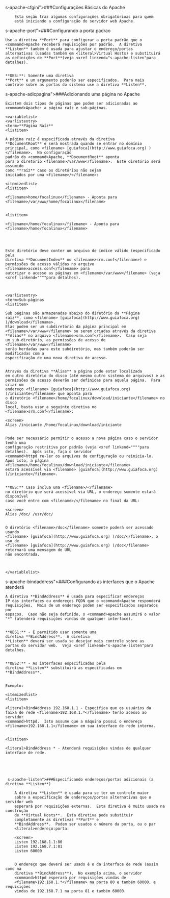 <!--- <?xml version="1.0" encoding="utf-8" ?> --->
 
 s-apache-cfgini">###Configurações Básicas do Apache
    
        Esta seção traz algumas configurações obrigatórioas para quem 
        está iniciando a configuração do servidor web Apache.
    

 s-apache-port">###Configurando a porta padrao
    
    Use a diretiva **Port** para configurar a porta padrão que o
    <command>Apache receberá requisições por padrão.  A diretiva
    **Listen** também é usada para ajustar o endereço/portas
    alternativas (usadas também em <literal>Virtual Hosts) e substituirá
    as definições de **Port**(veja <xref linkend="s-apache-listen"para detalhes).
    
    
    **OBS:**: Somente uma diretiva
    **Port** e um argumento poderão ser especificados.  Para mais
    controle sobre as portas do sistema use a diretiva **Listen**.
    


 s-apache-adicpagina">###Adicionando uma página no Apache
    
    Existem dois tipos de páginas que podem ser adicionadas ao
    <command>Apache: a página raíz e sub-páginas.
    
    <variablelist>
    <varlistentry>
    <term>**Página Raíz**
    <listitem>
    
    A página raíz é especificada através da diretiva
    **DocumentRoot** e será mostrada quando se entrar no domínio
    principal, como <filename> [guiafoca](http://www.guiafoca.org) )</filename>.  Na configuração
    padrão do <command>Apache, **DocumentRoot** aponta
    para o diretório <filename>/var/www</filename>.  Este diretório será assumido
    como **raíz** caso os diretórios não sejam
    iniciados por uma <filename>/</filename>:
    
    <itemizedlist>
    <listitem>
    
    <filename>home/focalinux</filename> - Aponta para
    <filename>/var/www/home/focalinux</filename>
    
    
    <listitem>
    
    <filename>/home/focalinux</filename> - Aponta para
    <filename>/home/focalinux</filename>
    
    
    
    
    Este diretório deve conter um arquivo de índice válido (especificado pela
    diretiva **DocumentIndex** no <filename>srm.conf</filename>) e
    permissões de acesso válidas no arquivo <filename>access.conf</filename> para
    autorizar o acesso as páginas em <filename>/var/www</filename> (veja <xref linkend=""""para detalhes).
    
    
    
    <varlistentry>
    <term>Sub-páginas
    <listitem>
    
    Sub páginas são armazenadas abaixo do diretório da **Página
    raíz**, como <filename> [guiafoca](http://www.guiafoca.org) )/download</filename>.
    Elas podem ser um subdiretório da página principal em
    <filename>/var/www</filename> ou serem criadas através da diretiva
    **Alias** no arquivo <filename>srm.conf</filename>.  Caso seja
    um sub-diretório, as permissões de acesso de <filename>/var/www</filename>
    serão herdadas para este subdiretório, mas também poderão ser modificadas com a
    especificação de uma nova diretiva de acesso.
    
    
    Através da diretiva **Alias** a página pode estar localizada
    em outro diretório do disco (até mesmo outro sistema de arquivos) e as
    permissões de acesso deverão ser definidas para aquela página.  Para criar um
    endereço <filename> [guiafoca](http://www.guiafoca.org) )/iniciante</filename> que aponta para
    o diretório <filename>/home/focalinux/download/iniciante</filename> no disco
    local, basta usar a seguinte diretiva no <filename>srm.conf</filename>:
    
    <screen>
    Alias /iniciante /home/focalinux/download/iniciante
    
    
    Pode ser necessário permitir o acesso a nova página caso o servidor tenha uma
    configuração restritiva por padrão (veja <xref linkend=""""para detalhes).  Após isto, faça o servidor
    <command>httpd re-ler os arquivos de configuração ou reinicia-lo.
    Após isto, a página <filename>/home/focalinux/download/iniciante</filename>
    estará acessível via <filename> [guiafoca](http://www.guiafoca.org) )/iniciante</filename>.
    
    
    **OBS:** Caso inclua uma <filename>/</filename>
    no diretório que será acessível via URL, o endereço somente estará disponível
    caso você entre com <filename>/</filename> no final da URL:
    
    <screen>
    Alias /doc/ /usr/doc/
    
    
    O diretório <filename>/doc</filename> somente poderá ser acessado usando
    <filename> [guiafoca](http://www.guiafoca.org) )/doc/</filename>, o uso de
    <filename> [guiafoca](http://www.guiafoca.org) )/doc</filename> retornará uma mensagem de URL
    não encontrada.
    
    
    
    </variablelist>


 s-apache-bindaddress">###Configurando as interfaces que o Apache atenderá
    
    A diretiva **BindAddress** é usada para especificar endereços
    IP das interfaces ou endereços FQDN que o <command>Apache responderá
    requisições.  Mais de um endereço podem ser especificados separados por
    espaços.  Caso não seja definido, o <command>Apache assumirá o valor
    "*" (atenderá requisições vindas de qualquer interface).
    
    
    **OBS1:** - É permitido usar somente uma
    diretiva **BindAddress**.  A diretiva
    **Listen** deverá ser usada se desejar mais controle sobre as
    portas do servidor web.  Veja <xref linkend="s-apache-listen"para detalhes.
    
    
    **OBS2:** - As interfaces especificadas pela
    diretiva **Listen** substituirá as especificadas em
    **BindAddress**.
    
    
    Exemplo:
    
    <itemizedlist>
    <listitem>
    
    <literal>BindAddress 192.168.1.1 - Especifica que os usuários da
    faixa de rede <filename>192.168.1.*</filename> terão acesso ao servidor
    <command>httpd.  Isto assume que a máquina possui o endereço
    <filename>192.168.1.1</filename> em sua interface de rede interna.
    
    
    <listitem>
    
    <literal>BindAddress * - Atenderá requisições vindas de qualquer
    interface de rede.
    
    
    
    
    
     s-apache-listen">###Especificando endereços/portas adicionais (a diretiva **Listen**)
        
        A diretiva **Listen** é usada para se ter um controle maior
        sobre a especificação de endereços/portas alternativas que o servidor web
        esperará por requisições externas.  Esta diretiva é muito usada na construção
        de **Virtual Hosts**.  Esta diretiva pode substituir
        completamente as diretivas **Port** e
        **BindAddress**.  Podem ser usados o número da porta, ou o par
        <literal>endereço:porta:
        
        <screen>
        Listen 192.168.1.1:80
        Listen 192.168.7.1:81
        Listen 60000
        
        
        O endereço que deverá ser usado é o da interface de rede (assim como na
        diretiva **BindAddress**).  No exemplo acima, o servidor
        <command>httpd esperará por requisições vindas de
        <filename>192.168.1.*</filename> na porta 80 e também 60000, e requisições
        vindas de 192.168.7.1 na porta 81 e também 60000.
        
    
    


